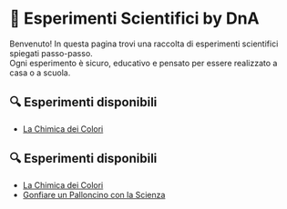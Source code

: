 # 🔬 Esperimenti Scientifici by DnA

Benvenuto! In questa pagina trovi una raccolta di esperimenti scientifici spiegati passo-passo.  
Ogni esperimento è sicuro, educativo e pensato per essere realizzato a casa o a scuola.

## 🔍 Esperimenti disponibili

- [La Chimica dei Colori](chimica-dei-colori.md)
## 🔍 Esperimenti disponibili

- [La Chimica dei Colori](chimica-dei-colori.md)
- [Gonfiare un Palloncino con la Scienza](gonfia-palloncino.md)
